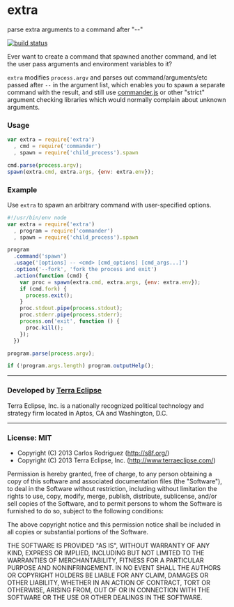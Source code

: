 extra
=====

parse extra arguments to a command after &quot;--&quot;

[![build status](https://secure.travis-ci.org/carlos8f/extra.png)](http://travis-ci.org/carlos8f/extra)

Ever want to create a command that spawned another command, and let the user pass
arguments and environment variables to it?

`extra` modifies `process.argv` and parses out command/arguments/etc passed after
`--` in the argument list, which enables you to spawn a separate command with the
result, and still use [commander.js](https://github.com/visionmedia/commander.js/)
or other "strict" argument checking libraries which would normally complain about
unknown arguments.

### Usage

```js
var extra = require('extra')
  , cmd = require('commander')
  , spawn = require('child_process').spawn

cmd.parse(process.argv);
spawn(extra.cmd, extra.args, {env: extra.env});
```

### Example

Use `extra` to spawn an arbitrary command with user-specified options.

```js
#!/usr/bin/env node
var extra = require('extra')
  , program = require('commander')
  , spawn = require('child_process').spawn

program
  .command('spawn')
  .usage('[options] -- <cmd> [cmd_options] [cmd_args...]')
  .option('--fork', 'fork the process and exit')
  .action(function (cmd) {
    var proc = spawn(extra.cmd, extra.args, {env: extra.env});
    if (cmd.fork) {
      process.exit();
    }
    proc.stdout.pipe(process.stdout);
    proc.stderr.pipe(process.stderr);
    process.on('exit', function () {
      proc.kill();
    });
  })

program.parse(process.argv);

if (!program.args.length) program.outputHelp();

```

- - -

### Developed by [Terra Eclipse](http://www.terraeclipse.com)
Terra Eclipse, Inc. is a nationally recognized political technology and
strategy firm located in Aptos, CA and Washington, D.C.

- - -

### License: MIT

- Copyright (C) 2013 Carlos Rodriguez (http://s8f.org/)
- Copyright (C) 2013 Terra Eclipse, Inc. (http://www.terraeclipse.com/)

Permission is hereby granted, free of charge, to any person obtaining a copy
of this software and associated documentation files (the &quot;Software&quot;), to deal
in the Software without restriction, including without limitation the rights
to use, copy, modify, merge, publish, distribute, sublicense, and/or sell
copies of the Software, and to permit persons to whom the Software is furnished
to do so, subject to the following conditions:

The above copyright notice and this permission notice shall be included in
all copies or substantial portions of the Software.

THE SOFTWARE IS PROVIDED &quot;AS IS&quot;, WITHOUT WARRANTY OF ANY KIND, EXPRESS OR
IMPLIED, INCLUDING BUT NOT LIMITED TO THE WARRANTIES OF MERCHANTABILITY,
FITNESS FOR A PARTICULAR PURPOSE AND NONINFRINGEMENT. IN NO EVENT SHALL THE
AUTHORS OR COPYRIGHT HOLDERS BE LIABLE FOR ANY CLAIM, DAMAGES OR OTHER
LIABILITY, WHETHER IN AN ACTION OF CONTRACT, TORT OR OTHERWISE, ARISING FROM,
OUT OF OR IN CONNECTION WITH THE SOFTWARE OR THE USE OR OTHER DEALINGS IN THE
SOFTWARE.
